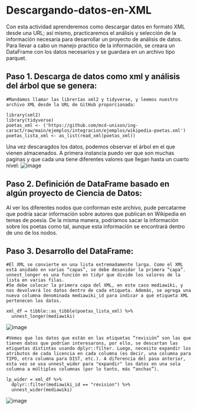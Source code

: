 # Descargando-datos-en-XML
Con esta actividad aprenderemos como descargar datos en formato XML desde una URL; así mismo, practicaremos el análisis y selección de la información necesaria para desarrollar un proyecto de análisis de datos.  
Para llevar a cabo un manejo practico de la información, se creara un DataFrame con los datos necesarios y se guardara en un archivo tipo parquet. 

## Paso 1. Descarga de datos como xml y análisis del árbol que se genera:

```{r}
#Mandamos llamar las librerías xml2 y tidyverse, y leemos nuestro archivo XML desde la URL de GitHub proporcionada:

library(xml2)
library(tidyverse)
poetas_xml <- ('https://github.com/mcd-unison/ing-caract/raw/main/ejemplos/integracion/ejemplos/wikipedia-poetas.xml')
poetas_lista_xml <- as_list(read_xml(poetas_xml))

```
Una vez descaragdos los datos, podemos observar el árbol en el que vienen almacenados. A primera instancia puedo ver que son muchas paginas y que cada una tiene diferentes valores que llegan hasta un cuarto nivel: 
![image](https://user-images.githubusercontent.com/111605081/189778930-12861941-3cca-4aaa-b38b-29c52a29af6a.png)

## Paso 2. Definición de DataFrame basado en algún proyecto de Ciencia de Datos:
Al ver los diferentes nodos que conforman este archivo, pude percatarme que podría sacar información sobre autores que publican en Wikipedia en temas de poesía. De la misma manera, podríamos sacar la información sobre los poetas como tal, aunque esta información se encontrará dentro de uno de los nodos.

## Paso 3. Desarrollo del DataFrame:
```{r}
#El XML se convierte en una lista extremadamente larga. Como el XML está anidado en varias “capas”, se debe desanidar la primera “capa”. unnest_longer es una función en tidyr que divide los valores de la lista en varias filas.
#Se debe colocar la primera capa del XML, en este caso mediawiki, y  nos devolverá los datos dentro de cada etiqueta. Además, se agrega una nueva columna denominada mediawiki_id para indicar a qué etiqueta XML pertenecen los datos. 

xml_df = tibble::as_tibble(poetas_lista_xml) %>%
  unnest_longer(mediawiki)
```
![image](https://user-images.githubusercontent.com/111605081/189788582-f6276098-3885-4148-a701-efed78d9b7bf.png)

```{r}
#Vemos que los datos que están en las etiquetas “revisión” son las que tienen datos que podrían interesarons, por ello, se descartan las etiquetas distintas usando dplyr::filter. Luego, necesito expandir los atributos de cada licencia en cada columna (es decir, una columna para TIPO, otra columna para DIST, etc.). A diferencia del paso anterior, esta vez se usa unnest_wider para "expandir" los datos en una sola columna a múltiples columnas (por lo tanto, más “anchas”).

lp_wider = xml_df %>%
  dplyr::filter(mediawiki_id == "revision") %>%
  unnest_wider(mediawiki) 
```
![image](https://user-images.githubusercontent.com/111605081/189789088-ea7f46be-3295-4f9c-8164-1a717dcf7ca7.png)

